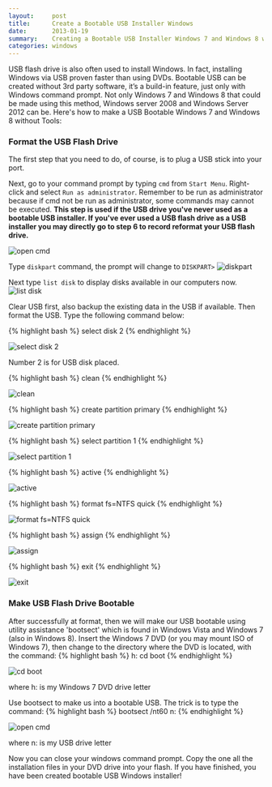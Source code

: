 ```yaml
---
layout:     post
title:      Create a Bootable USB Installer Windows
date:       2013-01-19
summary:    Creating a Bootable USB Installer Windows 7 and Windows 8 without 3rd Party Tools
categories: windows
---
```


USB flash drive is also often used to install Windows. In fact, installing Windows via USB proven faster than using DVDs. Bootable USB can be created without 3rd party software, it’s a build-in feature, just only with Windows command prompt. Not only Windows 7 and Windows 8 that could be made using this method, Windows server 2008 and Windows Server 2012 can be. Here's how to make a USB Bootable Windows 7 and Windows 8 without Tools:

### Format the USB Flash Drive

The first step that you need to do, of course, is to plug a USB stick into your port.

Next, go to your command prompt by typing `cmd` from `Start Menu`. Right-click and select `Run as administrator`. Remember to be run as administrator because if cmd not be run as administrator, some commands  may cannot be executed. **This step is used if the USB drive you've never used as a bootable USB installer. If you've ever used a USB flash drive as a USB installer you may directly go to step 6 to record reformat your USB flash drive.**

![open cmd](//sapikuda.com/images/posts/2013-01-19-create-a-bootable-usb-windows-installer/1.png)

Type `diskpart` command, the prompt will change to `DISKPART>`
![diskpart](//sapikuda.com/images/posts/2013-01-19-create-a-bootable-usb-windows-installer/2.png)

Next type `list disk` to display disks available in our computers now.
![list disk](//sapikuda.com/images/posts/2013-01-19-create-a-bootable-usb-windows-installer/3.png)

Clear USB first, also backup the existing data in the USB if available. Then format the USB. Type the following command below:

{% highlight bash %}
select disk 2
{% endhighlight %}

![select disk 2](//sapikuda.com/images/posts/2013-01-19-create-a-bootable-usb-windows-installer/4.png)

Number 2 is for USB disk placed.

{% highlight bash %}
clean
{% endhighlight %}

![clean](//sapikuda.com/images/posts/2013-01-19-create-a-bootable-usb-windows-installer/5.png)

{% highlight bash %}
create partition primary
{% endhighlight %}

![create partition primary](//sapikuda.com/images/posts/2013-01-19-create-a-bootable-usb-windows-installer/6.png)

{% highlight bash %}
select partition 1
{% endhighlight %}

![select partition 1](//sapikuda.com/images/posts/2013-01-19-create-a-bootable-usb-windows-installer/7.png)

{% highlight bash %}
active
{% endhighlight %}

![active](//sapikuda.com/images/posts/2013-01-19-create-a-bootable-usb-windows-installer/8.png)

{% highlight bash %}
format fs=NTFS quick
{% endhighlight %}

![format fs=NTFS quick](//sapikuda.com/images/posts/2013-01-19-create-a-bootable-usb-windows-installer/9.png)

{% highlight bash %}
assign
{% endhighlight %}

![assign](//sapikuda.com/images/posts/2013-01-19-create-a-bootable-usb-windows-installer/10.png)

{% highlight bash %}
exit
{% endhighlight %}

![exit](//sapikuda.com/images/posts/2013-01-19-create-a-bootable-usb-windows-installer/11.png)

### Make USB Flash Drive Bootable

After successfully at format, then we will make our USB bootable using utility assistance 'bootsect' which is found in Windows Vista and Windows 7 (also in Windows 8). Insert the Windows 7 DVD (or you may mount ISO of Windows 7), then change to the directory where the DVD is located, with the command:
{% highlight bash %}
h:
cd boot
{% endhighlight %}

![cd boot](//sapikuda.com/images/posts/2013-01-19-create-a-bootable-usb-windows-installer/12.png)

where h: is my Windows 7 DVD drive letter

Use bootsect to make us into a bootable USB. The trick is to type the command:
{% highlight bash %}
bootsect /nt60 n:
{% endhighlight %}

![open cmd](//sapikuda.com/images/posts/2013-01-19-create-a-bootable-usb-windows-installer/13.png)

where n: is my USB drive letter

Now you can close your windows command prompt. Copy the one all the installation files in your DVD drive into your flash. If you have finished, you have been created bootable USB Windows installer!
